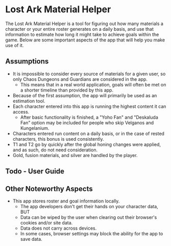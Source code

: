 # Lost Ark Material Helper

The Lost Ark Material Helper is a tool for figuring out how many materials a character or your entire roster generates on a daily basis, and use that information to estimate
how long it might take to achieve goals within the game. Below are some important aspects of the app that will help you make use of it.

## Assumptions

* It is impossible to consider every source of materials for a given user, so only Chaos Dungeons and Guardians are considered in the app.
  * This means that in a real world application, goals will often be met on a shorter timeline than provided by this app.
* Because of the first assumption, the app will primarily be used as an estimation tool.
* Each character entered into this app is running the highest content it can access.
  * After basic functionality is finished, a "Yoho Fan" and "Deskaluda Fan" option may be included for people who skip Velganos and Kungelanium.
* Characters entered run content on a daily basis, or in the case of rested characters, this bonus is used consistently.
* T1 and T2 go by quickly after the global honing changes were applied, and as such, do not need consideration.
* Gold, fusion materials, and silver are handled by the player.

## Todo - User Guide

## Other Noteworthy Aspects

* This app stores roster and goal information locally.
  * The app developers don't get their hands on your character data, BUT
  * Data can be wiped by the user when clearing out their browser's cookies and/or site data.
  * Data does not carry across devices.
  * In some cases, browser settings may block the ability for the app to save data.
